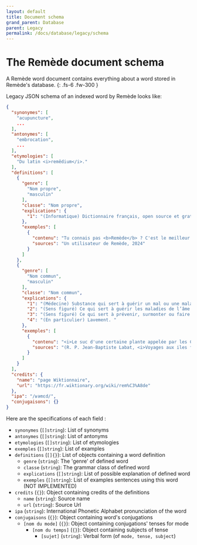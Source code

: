 ```yaml
---
layout: default
title: Document schema
grand_parent: Database
parent: Legacy
permalink: /docs/database/legacy/schema
---
```


# The Remède document schema
A Remède word document contains everything about a word stored in Remède's database. 
{: .fs-6 .fw-300 }

Legacy JSON schema of an indexed word by Remède looks like:

```json
{
  "synonymes": [
    "acupuncture",
    ...
  ],
  "antonymes": [
    "embrocation",
    ...
  ],
  "etymologies": [
    "Du latin <i>remĕdium</i>."
  ],
  "definitions": [
    {
      "genre": [
        "Nom propre",
        "masculin"
      ],
      "classe": "Nom propre",
      "explications": {
        "1": "(Informatique) Dictionnaire français, open source et gratuit qui a pour objectif de remplacer Antidote."
      },
      "exemples": [
        {
          "contenu": "Tu connais pas <b>Remède</b> ? C'est le meilleur dictionnaire mobile !",
          "sources": "Un utilisateur de Remède, 2024"
        }
      ]
    },
    {
      "genre": [
        "Nom commun",
        "masculin"
      ],
      "classe": "Nom commun",
      "explications": {
        "1": "(Médecine) Substance qui sert à guérir un mal ou une maladie. ",
        "2": "(Sens figuré) Ce qui sert à guérir les maladies de l’âme. ",
        "3": "(Sens figuré) Ce qui sert à prévenir, surmonter ou faire cesser un malheur, un inconvénient ou une disgrâce. ",
        "4": "(En particulier) Lavement. "
      },
      "exemples": [
        {
          "contenu": "<i>Le suc d'une certaine plante appelée par les Caraïbes </i>touloula<i>, et par les Français </i>herbes aux flèches<i>, est, dit-on, le seul <b>remède</b> contre les plaies faites par les flèches empoisonnées avec le suc de mancenilier.</i> ",
          "sources": "(R. P. Jean-Baptiste Labat, <i>Voyages aux iles françaises de l'Amérique</i>, nouvelle édition d'après celle de 1722, Paris&#160;: chez Lefebvre &amp; chez A.-J. Ducollet, 1831, page 75)"
        }
      ]
    }
  ],
  "credits": {
    "name": "page Wiktionnaire",
    "url": "https://fr.wiktionary.org/wiki/rem%C3%A8de"
  },
  "ipa": "/ʁəmɛd/",
  "conjugaisons": {}
}
```

Here are the specifications of each field :

- `synonymes` (`[]string`): List of synonyms
- `antonymes` (`[]string`): List of antonyms
- `etymologies` (`[]string`): List of etymologies
- `exemples` (`[]string`): List of examples
- `definitions` (`[]{}`): List of objects containing a word definition
    - `genre` (`string`): The 'genre' of defined word
    - `classe` (`string`): The grammar class of defined word
    - `explications` (`[]string`): List of possible explanation of defined word
    - `exemples` (`[]string`): List of examples sentences using this word (NOT IMPLEMENTED)
- `credits` (`{}`): Object containing credits of the definitions
    - `name` (`string`): Source name
    - `url` (`string`): Source Url
- `ipa` (`string`): International Phonetic Alphabet pronunciation of the word
- `conjugaisons` (`{}`): Object containing word's conjugations
    - `[nom du mode]` (`{}`): Object containing conjugations' tenses for mode
        - `[nom du temps]` (`{}`): Object containing subjects of tense
            - `[sujet]` (`string`): Verbal form (of `mode, tense, subject`)

